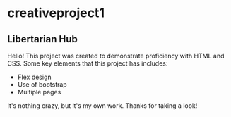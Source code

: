 # creativeproject1
## Libertarian Hub

Hello! This project was created to demonstrate proficiency with HTML and CSS. Some key elements that this project has includes:
- Flex design
- Use of bootstrap
- Multiple pages

It's nothing crazy, but it's my own work. Thanks for taking a look!

